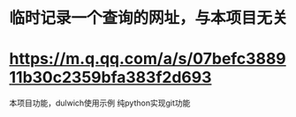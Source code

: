 # 临时记录一个查询的网址，与本项目无关
# https://m.q.qq.com/a/s/07befc388911b30c2359bfa383f2d693

本项目功能，dulwich使用示例
纯python实现git功能
